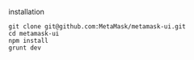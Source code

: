 installation

```
git clone git@github.com:MetaMask/metamask-ui.git
cd metamask-ui
npm install
grunt dev
```